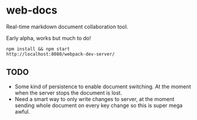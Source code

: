 # web-docs
Real-time markdown document collaboration tool.

Early alpha, works but much to do!

```
npm install && npm start
http://localhost:8080/webpack-dev-server/
```

## TODO
 * Some kind of persistence to enable document switching. At the moment when the server stops the document is lost.
 * Need a smart way to only write changes to server, at the moment sending whole document on every key change so this is super mega awful.

